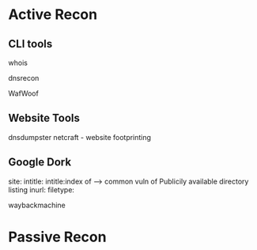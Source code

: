 # Active Recon
## CLI tools
whois 

dnsrecon

WafWoof

## Website Tools
dnsdumpster
netcraft - website footprinting

## Google Dork
site:
intitle:
intitle:index of --> common vuln of Publicily available directory listing
inurl:
filetype:
 
waybackmachine

# Passive Recon
